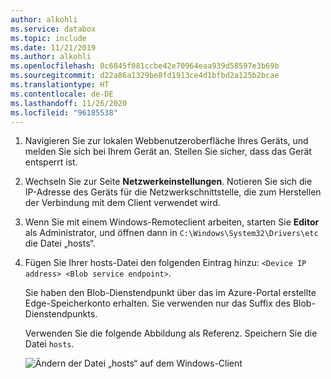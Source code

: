 ```yaml
---
author: alkohli
ms.service: databox
ms.topic: include
ms.date: 11/21/2019
ms.author: alkohli
ms.openlocfilehash: 0c6845f081ccbe42e70964eaa939d58597e3b69b
ms.sourcegitcommit: d22a86a1329be8fd1913ce4d1bfbd2a125b2bcae
ms.translationtype: HT
ms.contentlocale: de-DE
ms.lasthandoff: 11/26/2020
ms.locfileid: "96185538"
---
```

1. Navigieren Sie zur lokalen Webbenutzeroberfläche Ihres Geräts, und melden Sie sich bei Ihrem Gerät an. Stellen Sie sicher, dass das Gerät entsperrt ist.

2. Wechseln Sie zur Seite **Netzwerkeinstellungen**. Notieren Sie sich die IP-Adresse des Geräts für die Netzwerkschnittstelle, die zum Herstellen der Verbindung mit dem Client verwendet wird.

3. Wenn Sie mit einem Windows-Remoteclient arbeiten, starten Sie **Editor** als Administrator, und öffnen dann in `C:\Windows\System32\Drivers\etc` die Datei „hosts“.

4. Fügen Sie Ihrer hosts-Datei den folgenden Eintrag hinzu: `<Device IP address> <Blob service endpoint>`.

    Sie haben den Blob-Dienstendpunkt über das im Azure-Portal erstellte Edge-Speicherkonto erhalten. Sie verwenden nur das Suffix des Blob-Dienstendpunkts.

    Verwenden Sie die folgende Abbildung als Referenz. Speichern Sie die Datei `hosts`.

    ![Ändern der Datei „hosts“ auf dem Windows-Client](media/azure-stack-edge-gateway-add-device-ip-address-blob-service-endpoint/hosts-file-1.png)